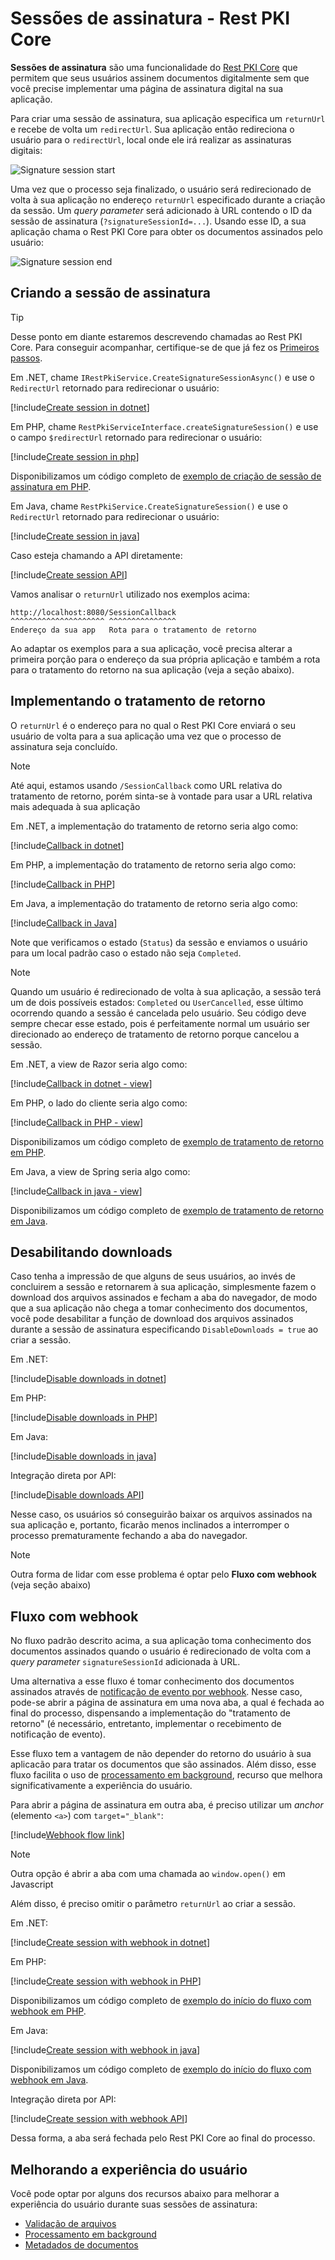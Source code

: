 ﻿# Sessões de assinatura - Rest PKI Core

**Sessões de assinatura** são uma funcionalidade do [Rest PKI Core](../../index.md) que permitem que seus usuários assinem documentos digitalmente sem que você
precise implementar uma página de assinatura digital na sua aplicação.

Para criar uma sessão de assinatura, sua aplicação especifica um `returnUrl` e recebe de volta um `redirectUrl`. Sua aplicação então redireciona o usuário para o
`redirectUrl`, local onde ele irá realizar as assinaturas digitais:

![Signature session start](../../../../../../images/rest-pki/signature-session-start.png)

Uma vez que o processo seja finalizado, o usuário será redirecionado de volta à sua aplicação no endereço `returnUrl` especificado durante a criação da sessão. Um
*query parameter* será adicionado à URL contendo o ID da sessão de assinatura (`?signatureSessionId=...`). Usando esse ID, a sua aplicação chama o Rest PKI Core para
obter os documentos assinados pelo usuário:

![Signature session end](../../../../../../images/rest-pki/signature-session-end.png)

## Criando a sessão de assinatura

> [!TIP]
> Desse ponto em diante estaremos descrevendo chamadas ao Rest PKI Core. Para conseguir acompanhar, certifique-se de que já fez os [Primeiros passos](get-started.md).

Em .NET, chame `IRestPkiService.CreateSignatureSessionAsync()` e use o `RedirectUrl` retornado para redirecionar o usuário:

[!include[Create session in dotnet](../../../../../../includes/rest-pki/core/signature-sessions/create-dotnet.md)]

Em PHP, chame `RestPkiServiceInterface.createSignatureSession()` e use o campo `$redirectUrl` retornado para redirecionar o usuário:

[!include[Create session in php](../../../../../../includes/rest-pki/core/signature-sessions/create-php.md)]

Disponibilizamos um código completo de [exemplo de criação de sessão de assinatura em PHP](https://github.com/LacunaSoftware/PkiSuiteSamples/blob/master/php/plain/public/signature-session-rest-core/index.php).

Em Java, chame `RestPkiService.CreateSignatureSession()` e use o `RedirectUrl` retornado para redirecionar o usuário:

[!include[Create session in java](../../../../../../includes/rest-pki/core/signature-sessions/create-java.md)]

Caso esteja chamando a API diretamente:

[!include[Create session API](../../../../../../includes/rest-pki/core/signature-sessions/create-api.md)]

Vamos analisar o `returnUrl` utilizado nos exemplos acima:

```plaintext
http://localhost:8080/SessionCallback
^^^^^^^^^^^^^^^^^^^^^ ^^^^^^^^^^^^^^^
Endereço da sua app   Rota para o tratamento de retorno
```

Ao adaptar os exemplos para a sua aplicação, você precisa alterar a primeira porção para o endereço da sua própria aplicação e também a rota para o tratamento do
retorno na sua aplicação (veja a seção abaixo).

## Implementando o tratamento de retorno

O `returnUrl` é o endereço para no qual o Rest PKI Core enviará o seu usuário de volta para a sua aplicação uma vez que o processo de assinatura seja concluído.

> [!NOTE]
> Até aqui, estamos usando `/SessionCallback` como URL relativa do tratamento de retorno, porém sinta-se à vontade para usar a URL relativa mais adequada à sua
> aplicação

Em .NET, a implementação do tratamento de retorno seria algo como:

[!include[Callback in dotnet](../../../../../../includes/rest-pki/core/signature-sessions/callback-dotnet.md)]

Em PHP, a implementação do tratamento de retorno seria algo como:

[!include[Callback in PHP](../../../../../../includes/rest-pki/core/signature-sessions/callback-php.md)]

Em Java, a implementação do tratamento de retorno seria algo como:

[!include[Callback in Java](../../../../../../includes/rest-pki/core/signature-sessions/callback-java.md)]

Note que verificamos o estado (`Status`) da sessão e enviamos o usuário para um local padrão caso o estado não seja `Completed`.

> [!NOTE]
> Quando um usuário é redirecionado de volta à sua aplicação, a sessão terá um de dois possíveis estados: `Completed` ou `UserCancelled`, esse último ocorrendo quando a
> sessão é cancelada pelo usuário. Seu código deve sempre checar esse estado, pois é perfeitamente normal um usuário ser direcionado ao endereço de tratamento de
> retorno porque cancelou a sessão.

Em .NET, a view de Razor seria algo como:

[!include[Callback in dotnet - view](../../../../../../includes/rest-pki/core/signature-sessions/callback-dotnet-view.md)]

Em PHP, o lado do cliente seria algo como:

[!include[Callback in PHP - view](../../../../../../includes/rest-pki/core/signature-sessions/callback-php-view.md)]

Disponibilizamos um código completo de [exemplo de tratamento de retorno em PHP](https://github.com/LacunaSoftware/PkiSuiteSamples/blob/master/php/plain/public/signature-session-rest-core/complete.php).

Em Java, a view de Spring seria algo como:

[!include[Callback in java - view](../../../../../../includes/rest-pki/core/signature-sessions/callback-java-view.md)]

Disponibilizamos um código completo de [exemplo de tratamento de retorno em Java](https://github.com/LacunaSoftware/PkiSuiteSamples/blob/master/java/springmvc/src/main/java/com/lacunasoftware/pkisuite/controller/SignatureSessionRestCoreController.java).
## Desabilitando downloads

Caso tenha a impressão de que alguns de seus usuários, ao invés de concluirem a sessão e retornarem à sua aplicação, simplesmente fazem o download dos arquivos
assinados e fecham a aba do navegador, de modo que a sua aplicação não chega a tomar conhecimento dos documentos, você pode desabilitar a função de download dos
arquivos assinados durante a sessão de assinatura especificando `DisableDownloads = true` ao criar a sessão.

Em .NET:

[!include[Disable downloads in dotnet](../../../../../../includes/rest-pki/core/signature-sessions/disable-downloads-dotnet.md)]

Em PHP:

[!include[Disable downloads in PHP](../../../../../../includes/rest-pki/core/signature-sessions/disable-downloads-php.md)]

Em Java:

[!include[Disable downloads in java](../../../../../../includes/rest-pki/core/signature-sessions/disable-downloads-java.md)]

Integração direta por API:

[!include[Disable downloads API](../../../../../../includes/rest-pki/core/signature-sessions/disable-downloads-api.md)]

Nesse caso, os usuários só conseguirão baixar os arquivos assinados na sua aplicação e, portanto, ficarão menos inclinados a interromper o processo prematuramente
fechando a aba do navegador.

> [!NOTE]
> Outra forma de lidar com esse problema é optar pelo **Fluxo com webhook** (veja seção abaixo)

<a name="webhook-flow" />

## Fluxo com webhook

No fluxo padrão descrito acima, a sua aplicação toma conhecimento dos documentos assinados quando o usuário é redirecionado de volta com a *query parameter*
`signatureSessionId` adicionada à URL.

Uma alternativa a esse fluxo é tomar conhecimento dos documentos assinados através de [notificação de evento por webhook](../webhooks.md). Nesse caso, pode-se
abrir a página de assinatura em uma nova aba, a qual é fechada ao final do processo, dispensando a implementação do "tratamento de retorno" (é necessário, entretanto,
implementar o recebimento de notificação de evento).

Esse fluxo tem a vantagem de não depender do retorno do usuário à sua aplicacão para tratar os documentos que são assinados. Além disso, esse fluxo facilita
o uso de [processamento em background](background-processing.md), recurso que melhora significativamente a experiência do usuário.

Para abrir a página de assinatura em outra aba, é preciso utilizar um *anchor* (elemento `<a>`) com `target="_blank"`:

[!include[Webhook flow link](../../../../../../includes/rest-pki/core/signature-sessions/webhook-flow-link.md)]

> [!NOTE]
> Outra opção é abrir a aba com uma chamada ao `window.open()` em Javascript

Além disso, é preciso omitir o parâmetro `returnUrl` ao criar a sessão.

Em .NET:

[!include[Create session with webhook in dotnet](../../../../../../includes/rest-pki/core/signature-sessions/webhook-flow-dotnet.md)]

Em PHP:

[!include[Create session with webhook in PHP](../../../../../../includes/rest-pki/core/signature-sessions/webhook-flow-php.md)]

Disponibilizamos um código completo de [exemplo do início do fluxo com webhook em PHP](https://github.com/LacunaSoftware/PkiSuiteSamples/blob/master/php/plain/public/signature-session-rest-core/using-webhook.php).

Em Java:

[!include[Create session with webhook in java](../../../../../../includes/rest-pki/core/signature-sessions/webhook-flow-java.md)]

Disponibilizamos um código completo de [exemplo do início do fluxo com webhook em Java](https://github.com/LacunaSoftware/PkiSuiteSamples/blob/master/java/springmvc/src/main/java/com/lacunasoftware/pkisuite/controller/SignatureSessionRestCoreController.java).

Integração direta por API:

[!include[Create session with webhook API](../../../../../../includes/rest-pki/core/signature-sessions/webhook-flow-api.md)]

Dessa forma, a aba será fechada pelo Rest PKI Core ao final do processo.

## Melhorando a experiência do usuário

Você pode optar por alguns dos recursos abaixo para melhorar a experiência do usuário durante suas sessões de assinatura:

* [Validação de arquivos](file-validation.md)
* [Processamento em background](background-processing.md)
* [Metadados de documentos](document-metadata.md)
